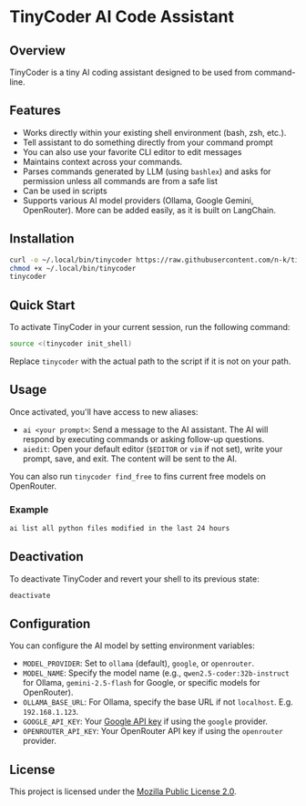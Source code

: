 # TinyCoder AI Code Assistant

## Overview

TinyCoder is a tiny AI coding assistant designed to be used from command-line.

## Features

* Works directly within your existing shell environment (bash, zsh, etc.).
* Tell assistant to do something directly from your command prompt
* You can also use your favorite CLI editor to edit messages
* Maintains context across your commands.
* Parses commands generated by LLM (using `bashlex`) and asks for permission unless all commands
  are from a safe list
* Can be used in scripts
* Supports various AI model providers (Ollama, Google Gemini, OpenRouter). More can be added easily, as it is built on LangChain.

## Installation

```bash
curl -o ~/.local/bin/tinycoder https://raw.githubusercontent.com/n-k/tinycoder/refs/heads/master/tinycoder.py
chmod +x ~/.local/bin/tinycoder
tinycoder
```

## Quick Start

To activate TinyCoder in your current session, run the following command:

```bash
source <(tinycoder init_shell)
```

Replace `tinycoder` with the actual path to the script if it is not on your path.

## Usage

Once activated, you'll have access to new aliases:

* `ai <your prompt>`: Send a message to the AI assistant. The AI will respond by executing commands or asking follow-up questions.
* `aiedit`: Open your default editor (`$EDITOR` or `vim` if not set), write your prompt, save, and exit. The content will be sent to the AI.

You can also run `tinycoder find_free` to fins current free models on OpenRouter.

### Example

```bash
ai list all python files modified in the last 24 hours
```

## Deactivation

To deactivate TinyCoder and revert your shell to its previous state:

```bash
deactivate
```

## Configuration

You can configure the AI model by setting environment variables:

* `MODEL_PROVIDER`: Set to `ollama` (default), `google`, or `openrouter`.
* `MODEL_NAME`: Specify the model name (e.g., `qwen2.5-coder:32b-instruct` for Ollama, `gemini-2.5-flash` for Google, or specific models for OpenRouter).
* `OLLAMA_BASE_URL`: For Ollama, specify the base URL if not `localhost`. E.g. `192.168.1.123`.
* `GOOGLE_API_KEY`: Your [Google API key](https://aistudio.google.com/apikey) if using the `google` provider.
* `OPENROUTER_API_KEY`: Your OpenRouter API key if using the `openrouter` provider.

## License

This project is licensed under the [Mozilla Public License 2.0](https://www.mozilla.org/MPL/2.0/).
